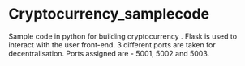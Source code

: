 # Cryptocurrency_samplecode
Sample code in python for building cryptocurrency .
Flask is used to interact with the user front-end.
3 different ports are taken for decentralisation.
Ports assigned are - 5001, 5002 and 5003.
